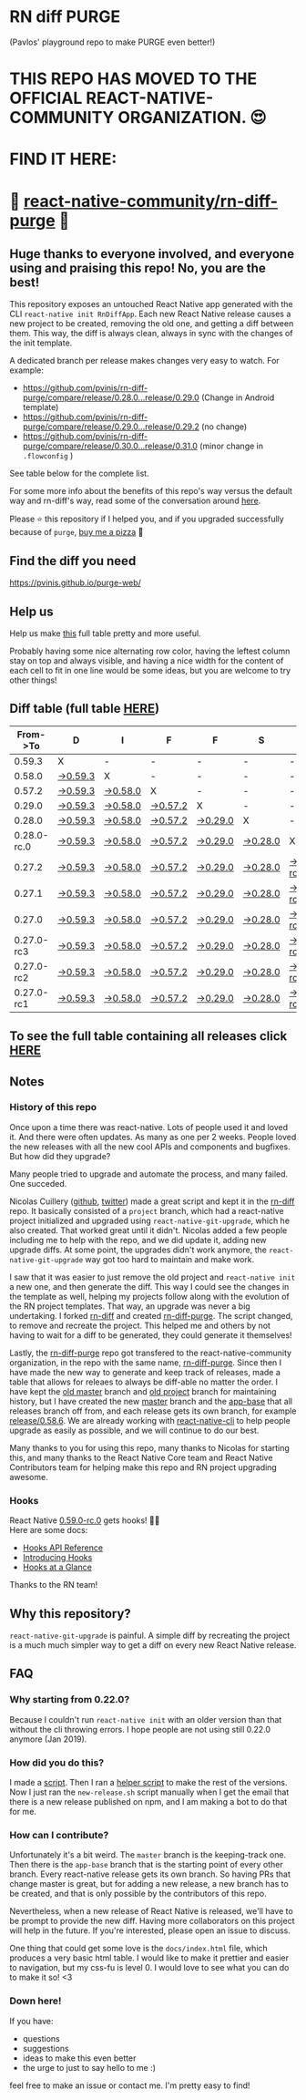 # RN diff PURGE
(Pavlos' playground repo to make PURGE even better!)

# THIS REPO HAS MOVED TO THE OFFICIAL REACT-NATIVE-COMMUNITY ORGANIZATION. 😍
# FIND IT HERE:  
# 💪 [react-native-community/rn-diff-purge](https://github.com/react-native-community/rn-diff-purge) 🎉
## Huge thanks to everyone involved, and everyone using and praising this repo! No, you are the best!

This repository exposes an untouched React Native app generated with the CLI
`react-native init RnDiffApp`. Each new React Native release causes a new project to be created, removing the old one, and getting a diff between them. This way, the diff is always clean, always in sync with the changes of the init template.

A dedicated branch per release makes changes very easy
to watch. For example:

* https://github.com/pvinis/rn-diff-purge/compare/release/0.28.0...release/0.29.0
(Change in Android template)
* https://github.com/pvinis/rn-diff-purge/compare/release/0.29.0...release/0.29.2
(no change)
* https://github.com/pvinis/rn-diff-purge/compare/release/0.30.0...release/0.31.0
(minor change in `.flowconfig` )

See table below for the complete list.

For some more info about the benefits of this repo's way versus the default way and rn-diff's way, read some of the conversation around [here](https://github.com/react-native-community/discussions-and-proposals/issues/68#issuecomment-452227478).

Please :star: this repository if I helped you, and if you upgraded successfully because of `purge`, [buy me a pizza](https://www.buymeacoffee.com/DGWwHVZ4s) :pizza:

## Find the diff you need
https://pvinis.github.io/purge-web/

## Help us
Help us make [this](https://pvinis.github.io/rn-diff-purge) full table pretty and more useful.

Probably having some nice alternating row color, having the leftest column stay on top and always visible, and having a nice width for the content of each cell to fit in one line would be some ideas, but you are welcome to try other things!

## Diff table (full table [HERE](https://pvinis.github.io/rn-diff-purge))

| From->To    | D                                                                                               | I                                                                                               | F                                                                                               | F                                                                                               | S                                                                                               |                                                                                                          | =                                                                                              | =                                                                                              |                                                                                                | F                                                                                                      | U                                                                                                      | N   |
| ----------- | ----------------------------------------------------------------------------------------------- | ----------------------------------------------------------------------------------------------- | ----------------------------------------------------------------------------------------------- | ----------------------------------------------------------------------------------------------- | ----------------------------------------------------------------------------------------------- | -------------------------------------------------------------------------------------------------------- | ---------------------------------------------------------------------------------------------- | ---------------------------------------------------------------------------------------------- | ---------------------------------------------------------------------------------------------- | ------------------------------------------------------------------------------------------------------ | ------------------------------------------------------------------------------------------------------ | --- |
| 0.59.3      | X                                                                                               | -                                                                                               | -                                                                                               | -                                                                                               | -                                                                                               | -                                                                                                        | -                                                                                              | -                                                                                              | -                                                                                              | -                                                                                                      | -                                                                                                      | -   |
| 0.58.0      | [->0.59.3](https://github.com/pvinis/rn-diff-purge/compare/release/0.58.0..release/0.59.3)      | X                                                                                               | -                                                                                               | -                                                                                               | -                                                                                               | -                                                                                                        | -                                                                                              | -                                                                                              | -                                                                                              | -                                                                                                      | -                                                                                                      | -   |
| 0.57.2      | [->0.59.3](https://github.com/pvinis/rn-diff-purge/compare/release/0.57.2..release/0.59.3)      | [->0.58.0](https://github.com/pvinis/rn-diff-purge/compare/release/0.57.2..release/0.58.0)      | X                                                                                               | -                                                                                               | -                                                                                               | -                                                                                                        | -                                                                                              | -                                                                                              | -                                                                                              | -                                                                                                      | -                                                                                                      | -   |
| 0.29.0      | [->0.59.3](https://github.com/pvinis/rn-diff-purge/compare/release/0.29.0..release/0.59.3)      | [->0.58.0](https://github.com/pvinis/rn-diff-purge/compare/release/0.29.0..release/0.58.0)      | [->0.57.2](https://github.com/pvinis/rn-diff-purge/compare/release/0.29.0..release/0.57.2)      | X                                                                                               | -                                                                                               | -                                                                                                        | -                                                                                              | -                                                                                              | -                                                                                              | -                                                                                                      | -                                                                                                      | -   |
| 0.28.0      | [->0.59.3](https://github.com/pvinis/rn-diff-purge/compare/release/0.28.0..release/0.59.3)      | [->0.58.0](https://github.com/pvinis/rn-diff-purge/compare/release/0.28.0..release/0.58.0)      | [->0.57.2](https://github.com/pvinis/rn-diff-purge/compare/release/0.28.0..release/0.57.2)      | [->0.29.0](https://github.com/pvinis/rn-diff-purge/compare/release/0.28.0..release/0.29.0)      | X                                                                                               | -                                                                                                        | -                                                                                              | -                                                                                              | -                                                                                              | -                                                                                                      | -                                                                                                      | -   |
| 0.28.0-rc.0 | [->0.59.3](https://github.com/pvinis/rn-diff-purge/compare/release/0.28.0-rc.0..release/0.59.3) | [->0.58.0](https://github.com/pvinis/rn-diff-purge/compare/release/0.28.0-rc.0..release/0.58.0) | [->0.57.2](https://github.com/pvinis/rn-diff-purge/compare/release/0.28.0-rc.0..release/0.57.2) | [->0.29.0](https://github.com/pvinis/rn-diff-purge/compare/release/0.28.0-rc.0..release/0.29.0) | [->0.28.0](https://github.com/pvinis/rn-diff-purge/compare/release/0.28.0-rc.0..release/0.28.0) | X                                                                                                        | -                                                                                              | -                                                                                              | -                                                                                              | -                                                                                                      | -                                                                                                      | -   |
| 0.27.2      | [->0.59.3](https://github.com/pvinis/rn-diff-purge/compare/release/0.27.2..release/0.59.3)      | [->0.58.0](https://github.com/pvinis/rn-diff-purge/compare/release/0.27.2..release/0.58.0)      | [->0.57.2](https://github.com/pvinis/rn-diff-purge/compare/release/0.27.2..release/0.57.2)      | [->0.29.0](https://github.com/pvinis/rn-diff-purge/compare/release/0.27.2..release/0.29.0)      | [->0.28.0](https://github.com/pvinis/rn-diff-purge/compare/release/0.27.2..release/0.28.0)      | [->0.28.0-rc.0](https://github.com/pvinis/rn-diff-purge/compare/release/0.27.2..release/0.28.0-rc.0)     | X                                                                                              | -                                                                                              | -                                                                                              | -                                                                                                      | -                                                                                                      | -   |
| 0.27.1      | [->0.59.3](https://github.com/pvinis/rn-diff-purge/compare/release/0.27.1..release/0.59.3)      | [->0.58.0](https://github.com/pvinis/rn-diff-purge/compare/release/0.27.1..release/0.58.0)      | [->0.57.2](https://github.com/pvinis/rn-diff-purge/compare/release/0.27.1..release/0.57.2)      | [->0.29.0](https://github.com/pvinis/rn-diff-purge/compare/release/0.27.1..release/0.29.0)      | [->0.28.0](https://github.com/pvinis/rn-diff-purge/compare/release/0.27.1..release/0.28.0)      | [->0.28.0-rc.0](https://github.com/pvinis/rn-diff-purge/compare/release/0.27.1..release/0.28.0-rc.0)     | [->0.27.2](https://github.com/pvinis/rn-diff-purge/compare/release/0.27.1..release/0.27.2)     | X                                                                                              | -                                                                                              | -                                                                                                      | -                                                                                                      | -   |
| 0.27.0      | [->0.59.3](https://github.com/pvinis/rn-diff-purge/compare/release/0.27.0..release/0.59.3)      | [->0.58.0](https://github.com/pvinis/rn-diff-purge/compare/release/0.27.0..release/0.58.0)      | [->0.57.2](https://github.com/pvinis/rn-diff-purge/compare/release/0.27.0..release/0.57.2)      | [->0.29.0](https://github.com/pvinis/rn-diff-purge/compare/release/0.27.0..release/0.29.0)      | [->0.28.0](https://github.com/pvinis/rn-diff-purge/compare/release/0.27.0..release/0.28.0)      | [->0.28.0-rc.0](https://github.com/pvinis/rn-diff-purge/compare/release/0.27.0..release/0.28.0-rc.0)     | [->0.27.2](https://github.com/pvinis/rn-diff-purge/compare/release/0.27.0..release/0.27.2)     | [->0.27.1](https://github.com/pvinis/rn-diff-purge/compare/release/0.27.0..release/0.27.1)     | X                                                                                              | -                                                                                                      | -                                                                                                      | -   |
| 0.27.0-rc3  | [->0.59.3](https://github.com/pvinis/rn-diff-purge/compare/release/0.27.0-rc3..release/0.59.3)  | [->0.58.0](https://github.com/pvinis/rn-diff-purge/compare/release/0.27.0-rc3..release/0.58.0)  | [->0.57.2](https://github.com/pvinis/rn-diff-purge/compare/release/0.27.0-rc3..release/0.57.2)  | [->0.29.0](https://github.com/pvinis/rn-diff-purge/compare/release/0.27.0-rc3..release/0.29.0)  | [->0.28.0](https://github.com/pvinis/rn-diff-purge/compare/release/0.27.0-rc3..release/0.28.0)  | [->0.28.0-rc.0](https://github.com/pvinis/rn-diff-purge/compare/release/0.27.0-rc3..release/0.28.0-rc.0) | [->0.27.2](https://github.com/pvinis/rn-diff-purge/compare/release/0.27.0-rc3..release/0.27.2) | [->0.27.1](https://github.com/pvinis/rn-diff-purge/compare/release/0.27.0-rc3..release/0.27.1) | [->0.27.0](https://github.com/pvinis/rn-diff-purge/compare/release/0.27.0-rc3..release/0.27.0) | X                                                                                                      | -                                                                                                      | -   |
| 0.27.0-rc2  | [->0.59.3](https://github.com/pvinis/rn-diff-purge/compare/release/0.27.0-rc2..release/0.59.3)  | [->0.58.0](https://github.com/pvinis/rn-diff-purge/compare/release/0.27.0-rc2..release/0.58.0)  | [->0.57.2](https://github.com/pvinis/rn-diff-purge/compare/release/0.27.0-rc2..release/0.57.2)  | [->0.29.0](https://github.com/pvinis/rn-diff-purge/compare/release/0.27.0-rc2..release/0.29.0)  | [->0.28.0](https://github.com/pvinis/rn-diff-purge/compare/release/0.27.0-rc2..release/0.28.0)  | [->0.28.0-rc.0](https://github.com/pvinis/rn-diff-purge/compare/release/0.27.0-rc2..release/0.28.0-rc.0) | [->0.27.2](https://github.com/pvinis/rn-diff-purge/compare/release/0.27.0-rc2..release/0.27.2) | [->0.27.1](https://github.com/pvinis/rn-diff-purge/compare/release/0.27.0-rc2..release/0.27.1) | [->0.27.0](https://github.com/pvinis/rn-diff-purge/compare/release/0.27.0-rc2..release/0.27.0) | [->0.27.0-rc3](https://github.com/pvinis/rn-diff-purge/compare/release/0.27.0-rc2..release/0.27.0-rc3) | X                                                                                                      | -   |
| 0.27.0-rc1  | [->0.59.3](https://github.com/pvinis/rn-diff-purge/compare/release/0.27.0-rc1..release/0.59.3)  | [->0.58.0](https://github.com/pvinis/rn-diff-purge/compare/release/0.27.0-rc1..release/0.58.0)  | [->0.57.2](https://github.com/pvinis/rn-diff-purge/compare/release/0.27.0-rc1..release/0.57.2)  | [->0.29.0](https://github.com/pvinis/rn-diff-purge/compare/release/0.27.0-rc1..release/0.29.0)  | [->0.28.0](https://github.com/pvinis/rn-diff-purge/compare/release/0.27.0-rc1..release/0.28.0)  | [->0.28.0-rc.0](https://github.com/pvinis/rn-diff-purge/compare/release/0.27.0-rc1..release/0.28.0-rc.0) | [->0.27.2](https://github.com/pvinis/rn-diff-purge/compare/release/0.27.0-rc1..release/0.27.2) | [->0.27.1](https://github.com/pvinis/rn-diff-purge/compare/release/0.27.0-rc1..release/0.27.1) | [->0.27.0](https://github.com/pvinis/rn-diff-purge/compare/release/0.27.0-rc1..release/0.27.0) | [->0.27.0-rc3](https://github.com/pvinis/rn-diff-purge/compare/release/0.27.0-rc1..release/0.27.0-rc3) | [->0.27.0-rc2](https://github.com/pvinis/rn-diff-purge/compare/release/0.27.0-rc1..release/0.27.0-rc2) | X   |

## To see the full table containing all releases click [HERE](https://pvinis.github.io/rn-diff-purge)

## Notes

### History of this repo

Once upon a time there was react-native. Lots of people used it and loved it. And there were often updates. As many as one per 2 weeks. People loved the new releases with all the new cool APIs and components and bugfixes. But how did they upgrade?

Many people tried to upgrade and automate the process, and many failed. One succeded.

Nicolas Cuillery ([github](https://github.com/ncuillery), [twitter](https://twitter.com/ncuillery)) made a great script and kept it in the [rn-diff](https://github.com/ncuillery/rn-diff) repo. It basically consisted of a `project` branch, which had a react-native project initialized and upgraded using `react-native-git-upgrade`, which he also created. That worked great until it didn't. Nicolas added a few people including me to help with the repo, and we did update it, adding new upgrade diffs. At some point, the upgrades didn't work anymore, the `react-native-git-upgrade` way got too hard to maintain and make work.

I saw that it was easier to just remove the old project and `react-native init` a new one, and then generate the diff. This way I could see the changes in the template as well, helping my projects follow along with the evolution of the RN project templates. That way, an upgrade was never a big undertaking. I forked [rn-diff](https://github.com/ncuillery/rn-diff) and created [rn-diff-purge](https://github.com/pvinis/rn-diff-purge). The script changed, to remove and recreate the project. This helped me and others by not having to wait for a diff to be generated, they could generate it themselves!

Lastly, the [rn-diff-purge](https://github.com/pvinis/rn-diff-purge) repo got transfered to the react-native-community organization, in the repo with the same name, [rn-diff-purge](https://github.com/react-native-community/rn-diff-purge). Since then I have made the new way to generate and keep track of releases, made a table that allows for releaes to always be diff-able no matter the order. I have kept the [old master](https://github.com/pvinis/rn-diff-purge/tree/old/master) branch and [old project](https://github.com/pvinis/rn-diff-purge/tree/old/project) branch for maintaining history, but I have created the new [master](https://github.com/pvinis/rn-diff-purge/tree/master) branch and the [app-base](https://github.com/pvinis/rn-diff-purge/tree/app-base) that all releases branch off from, and each release gets its own branch, for example [release/0.58.6](https://github.com/pvinis/rn-diff-purge/tree/release/0.58.6). We are already working with [react-native-cli](https://github.com/react-native-community/react-native-cli) to help people upgrade as easily as possible, and we will continue to do our best.

Many thanks to you for using this repo, many thanks to Nicolas for starting this, and many thanks to the React Native Core team and React Native Contributors team for helping make this repo and RN project upgrading awesome.

### Hooks
React Native [0.59.0-rc.0](https://github.com/pvinis/rn-diff-purge#version-changes) gets hooks! 🎉🥳  
Here are some docs:
- [Hooks API Reference](https://reactjs.org/docs/hooks-reference.html)
- [Introducing Hooks](https://reactjs.org/docs/hooks-intro.html)
- [Hooks at a Glance](https://reactjs.org/docs/hooks-overview.html)

Thanks to the RN team!

## Why this repository?
`react-native-git-upgrade` is painful. A simple diff by recreating the project is a much much simpler way to get a diff on every new React Native release.

## FAQ

### Why starting from 0.22.0?

Because I couldn't run `react-native init` with an older version than that without the cli throwing errors. I hope people are not using still 0.22.0 anymore (Jan 2019).

### How did you do this?

I made a [script](https://github.com/pvinis/rn-diff-purge/blob/master/new-release.sh). Then I ran a [helper script](https://github.com/pvinis/rn-diff-purge/blob/master/new-release.sh) to make the rest of the versions.
Now I just ran the `new-release.sh` script manually when I get the email that there is a new release published on npm, and I am making a bot to do that for me.

### How can I contribute?

Unfortunately it's a bit weird. The `master` branch is the keeping-track one. Then there is the `app-base` branch that is the starting point of every other branch. Every react-native release gets its own branch. So having PRs that change master is great, but for adding a new release, a new branch has to be created, and that is only possible by the contributors of this repo.

Nevertheless, when a new release of React Native is released, we'll have to be prompt to provide
the new diff. Having more collaborators on this project will help in the future. If you're interested, please open an issue to discuss.

One thing that could get some love is the `docs/index.html` file, which produces a very basic html table. I would like to make it prettier and easier to navigation, but my css-fu is level 0. I would love to see what you can do to make it so! <3

### Down here!

If you have: 
- questions
- suggestions
- ideas to make this even better
- the urge to just to say hello to me :)

feel free to make an issue or contact me. I'm pretty easy to find!
